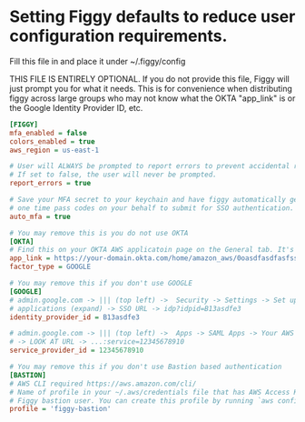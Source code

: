 # Setting Figgy defaults to reduce user configuration requirements.
Fill this file in and place it under ~/.figgy/config

THIS FILE IS ENTIRELY OPTIONAL. If you do not provide this file, Figgy will just prompt you for 
what it needs. This is for convenience when distributing figgy across large groups who may not
know what the OKTA "app_link" is or the Google Identity Provider ID, etc.
 ```ini
[FIGGY]
mfa_enabled = false
colors_enabled = true
aws_region = us-east-1

# User will ALWAYS be prompted to report errors to prevent accidental reporting.
# If set to false, the user will never be prompted. 
report_errors = true

# Save your MFA secret to your keychain and have figgy automatically generate 
# one time pass codes on your behalf to submit for SSO authentication.
auto_mfa = true

# You may remove this is you do not use OKTA
[OKTA]
# Find this on your OKTA AWS applicatoin page on the General tab. It's labeled as EMBED LINK:
app_link = https://your-domain.okta.com/home/amazon_aws/0oasdfasdfasfssP4x6/123
factor_type = GOOGLE

# You may remove this if you don't use GOOGLE
[GOOGLE]
# admin.google.com -> ||| (top left) ->  Security -> Settings -> Set up single sign-on (SSO) for SAML
# applications (expand) -> SSO URL -> idp?idpid=B13asdfe3
identity_provider_id = B13asdfe3

# admin.google.com -> ||| (top left) ->  Apps -> SAML Apps -> Your AWS App 
# -> LOOK AT URL -> ...:service=12345678910
service_provider_id = 12345678910

# You may remove this if you don't use Bastion based authentication
[BASTION]
# AWS CLI required https://aws.amazon.com/cli/
# Name of profile in your ~/.aws/credentials file that has AWS Access Key associated with your 
# Figgy bastion user. You can create this profile by running `aws configure --profile figgy-bastion`
profile = 'figgy-bastion'
``` 


